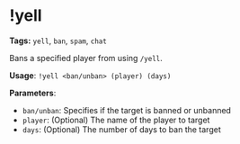 # !yell

**Tags:** `yell`, `ban`, `spam`, `chat`

Bans a specified player from using `/yell`.

**Usage**: `!yell <ban/unban> (player) (days)`

**Parameters**:
- `ban/unban`: Specifies if the target is banned or unbanned
- `player`: (Optional) The name of the player to target
- `days`: (Optional) The number of days to ban the target
